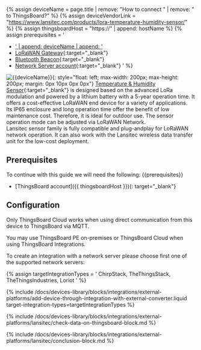 {% assign deviceName = page.title | remove: "How to connect " | remove: " to ThingsBoard?" %}
{% assign deviceVendorLink = "https://www.lansitec.com/products/lora-temperature-humidity-sensor/" %}
{% assign thingsboardHost = "https://" | append: hostName %}
{% assign prerequisites = '
- <a href="' | append: deviceVendorLink | append: '" target="_blank">' | append: deviceName | append: '</a>
- [LoRaWAN Gateway](https://www.lansitec.com/products/outdoor-lorawan-gateway/){:target="_blank"}
- [Bluetooth Beacon](https://www.lansitec.com/products/bluetooth-beacon/){:target="_blank"}
- [Network Server account](https://www.chirpstack.io/){:target="_blank"}
'
%}

![{{deviceName}}](/images/devices-library/{{page.deviceImageFileName}}){: style="float: left; max-width: 200px; max-height: 200px; margin: 0px 10px 0px 0px"}
[Temperature & Humidity Sensor]({{deviceVendorLink}}){:target="_blank"} is designed based on the advanced LoRa modulation and powered by a lithium battery with a 5-year operation time. It offers a cost-effective LoRaWAN end device for a variety of applications.<br>
Its IP65 enclosure and long operation time offer the benefit of low maintenance cost. Therefore, it is ideal for outdoor use. The sensor operation mode can be adjusted via LoRaWAN Network.<br>
Lansitec sensor family is fully compatible and plug-andplay for LoRaWAN network operation. It can also work with the Lansitec wireless data transfer unit for the low-cost deployment.

## Prerequisites

To continue with this guide we will need the following:
{{prerequisites}}
- [ThingsBoard account]({{ thingsboardHost }}){: target="_blank"}

## Configuration

Only ThingsBoard Cloud works when using direct communication from this device to ThingsBoard via MQTT.

You may use ThingsBoard PE on-premises or ThingsBoard Cloud when using ThingsBoard Integrations.

To create an integration with a network server please choose first one of the supported network servers:

{% assign targetIntegrationTypes = '
ChirpStack,
TheThingsStack,
TheThingsIndustries,
Loriot
' %}

{% include /docs/devices-library/blocks/integrations/external-platforms/add-device-through-integration-with-external-converter.liquid target-integration-types=targetIntegrationTypes %}

{% include /docs/devices-library/blocks/integrations/external-platforms/lansitec/check-data-on-thingsboard-block.md %}

{% include /docs/devices-library/blocks/integrations/external-platforms/lansitec/conclusion-block.md %}
